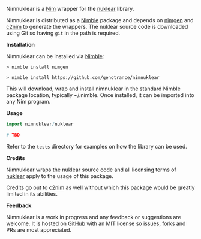Nimnuklear is a [Nim](https://nim-lang.org/) wrapper for the [nuklear](https://github.com/vurtun/nuklear) library.

Nimnuklear is distributed as a [Nimble](https://github.com/nim-lang/nimble) package and depends on [nimgen](https://github.com/genotrance/nimgen) and [c2nim](https://github.com/nim-lang/c2nim/) to generate the wrappers. The nuklear source code is downloaded using Git so having ```git``` in the path is required.

__Installation__

Nimnuklear can be installed via [Nimble](https://github.com/nim-lang/nimble):

```
> nimble install nimgen

> nimble install https://github.com/genotrance/nimnuklear
```

This will download, wrap and install nimnuklear in the standard Nimble package location, typically ~/.nimble. Once installed, it can be imported into any Nim program.

__Usage__

```nim
import nimnuklear/nuklear

# TBD
```

Refer to the ```tests``` directory for examples on how the library can be used.

__Credits__

Nimnuklear wraps the nuklear source code and all licensing terms of [nuklear](https://raw.githubusercontent.com/vurtun/nuklear/master/src/LICENSE) apply to the usage of this package.

Credits go out to [c2nim](https://github.com/nim-lang/c2nim/) as well without which this package would be greatly limited in its abilities.

__Feedback__

Nimnuklear is a work in progress and any feedback or suggestions are welcome. It is hosted on [GitHub](https://github.com/genotrance/nimnuklear) with an MIT license so issues, forks and PRs are most appreciated.
